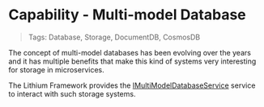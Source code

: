 # Capability - Multi-model Database

> Tags: Database, Storage, DocumentDB, CosmosDB

The concept of multi-model databases has been evolving over the years and it has multiple benefits that make this kind of systems very interesting for storage in microservices.

The Lithium Framework provides the [IMultiModelDatabaseService]((../ref/hydrogen-2.0/Storage.Abstractions.md)) service to interact with such storage systems.
